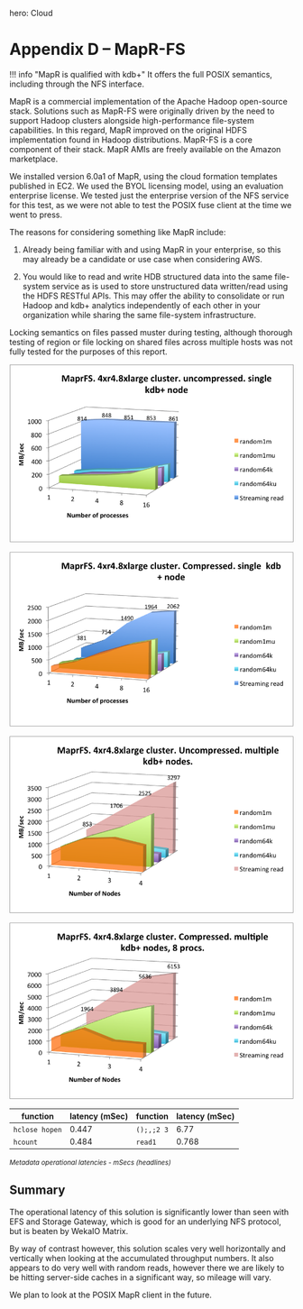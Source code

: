 hero: <i class="fa fa-cloud"></i> Cloud

# Appendix D – MapR-FS


!!! info "MapR is qualified with kdb+"
    It offers the full POSIX semantics, including through the NFS interface.

MapR is a commercial implementation of the Apache Hadoop open-source stack. Solutions such as MapR-FS were originally driven by the need to support Hadoop clusters alongside high-performance file-system capabilities. In this regard, MapR improved on the original HDFS implementation found in Hadoop distributions. MapR-FS is a core component of their stack. MapR AMIs are freely available on the Amazon marketplace.

We installed version 6.0a1 of MapR, using the cloud formation templates published in EC2. We used the BYOL licensing model, using an evaluation enterprise license. We tested just the enterprise version of the NFS service for this test, as we were not able to test the POSIX fuse client at the time we went to press.

The reasons for considering something like MapR include:

1.  Already being familiar with and using MapR in your enterprise, so
    this may already be a candidate or use case when considering AWS.

2.  You would like to read and write HDB structured data into the same
    file-system service as is used to store unstructured data
    written/read using the HDFS RESTful APIs. This may offer the ability
    to consolidate or run Hadoop and kdb+ analytics independently of
    each other in your organization while sharing the
    same file-system infrastructure.

Locking semantics on files passed muster during testing, although thorough testing of region or file locking on shared files across multiple hosts was not fully tested for the purposes of this report.

![](img/media/image32.png)

![](img/media/image33.png)

![](img/media/image34.png)

![](img/media/image35.png)

function       | latency (mSec) | function   | latency (mSec) 
---------------|----------------|------------|---------------
`hclose hopen` | 0.447          | `();,;2 3` | 6.77
`hcount`       | 0.484          | `read1`    | 0.768

<small>_Metadata operational latencies - mSecs (headlines)_</small>


## Summary

The operational latency of this solution is significantly lower than seen with EFS and Storage Gateway, which is good for an underlying NFS protocol, but is beaten by WekaIO Matrix. 

By way of contrast however, this solution scales very well horizontally and vertically when looking at the accumulated throughput numbers. It also appears to do very well with random reads, however there we are likely to be hitting server-side caches in a significant way, so mileage will vary. 

We plan to look at the POSIX MapR client in the future.

